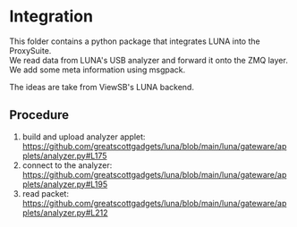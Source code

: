 # Integration

This folder contains a python package that integrates LUNA into the ProxySuite.   
We read data from LUNA's USB analyzer and forward it onto the ZMQ layer.   
We add some meta information using msgpack.

The ideas are take from ViewSB's LUNA backend.

## Procedure

1. build and upload analyzer applet: https://github.com/greatscottgadgets/luna/blob/main/luna/gateware/applets/analyzer.py#L175
2. connect to the analyzer: https://github.com/greatscottgadgets/luna/blob/main/luna/gateware/applets/analyzer.py#L195
3. read packet: https://github.com/greatscottgadgets/luna/blob/main/luna/gateware/applets/analyzer.py#L212
